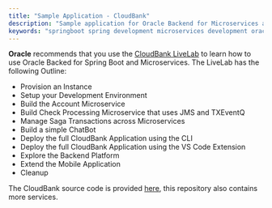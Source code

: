 ```yaml
---
title: "Sample Application - CloudBank"
description: "Sample application for Oracle Backend for Microservices and AI"
keywords: "springboot spring development microservices development oracle backend"
---
```


**Oracle** recommends that you use the [CloudBank LiveLab](https://bit.ly/cloudbankAI) to learn how to use Oracle Backed for Spring Boot and Microservices. The LiveLab has the following Outline:

- Provision an Instance
- Setup your Development Environment
- Build the Account Microservice
- Build Check Processing Microservice that uses JMS and TXEventQ
- Manage Saga Transactions across Microservices
- Build a simple ChatBot
- Deploy the full CloudBank Application using the CLI
- Deploy the full CloudBank Application using the VS Code Extension
- Explore the Backend Platform
- Extend the Mobile Application
- Cleanup

The CloudBank source code is provided [here](https://github.com/oracle/microservices-datadriven/tree/main/cloudbank-v4), this repository also contains more services.
